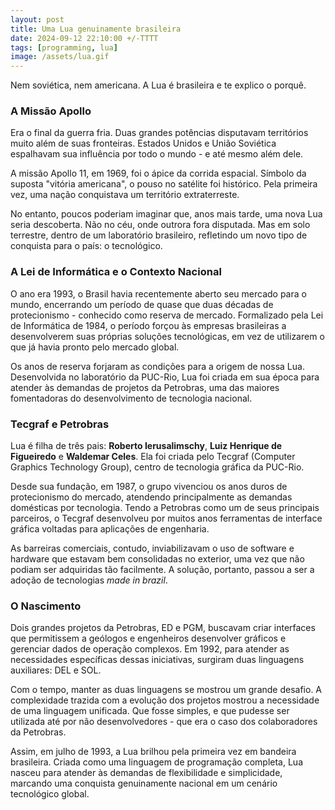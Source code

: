```yaml
---
layout: post
title: Uma Lua genuinamente brasileira
date: 2024-09-12 22:10:00 +/-TTTT
tags: [programming, lua]
image: /assets/lua.gif
---
```


Nem soviética, nem americana. A Lua é brasileira e te explico o porquê.

### A Missão Apollo

Era o final da guerra fria. Duas grandes potências disputavam territórios muito além de suas fronteiras. Estados Unidos e União Soviética espalhavam sua influência por todo o mundo - e até mesmo além dele.

A missão Apollo 11, em 1969, foi o ápice da corrida espacial. Símbolo da suposta "vitória americana", o pouso no satélite foi histórico. Pela primeira vez, uma nação conquistava um território extraterreste.

No entanto, poucos poderiam imaginar que, anos mais tarde, uma nova Lua seria descoberta. Não no céu, onde outrora fora disputada. Mas em solo terrestre, dentro de um laboratório brasileiro, refletindo um novo tipo de conquista para o país: o tecnológico.

### A Lei de Informática e o Contexto Nacional

O ano era 1993, o Brasil havia recentemente aberto seu mercado para o mundo, encerrando um período de quase que duas décadas de protecionismo - conhecido como reserva de mercado. Formalizado pela Lei de Informática de 1984, o período forçou às empresas brasileiras a desenvolverem suas próprias soluções tecnológicas, em vez de utilizarem o que já havia pronto pelo mercado global.

Os anos de reserva forjaram as condições para a origem de nossa Lua. Desenvolvida no laboratório da PUC-Rio, Lua foi criada em sua época para atender às demandas de projetos da Petrobras, uma das maiores fomentadoras do desenvolvimento de tecnologia nacional.

### Tecgraf e Petrobras

Lua é filha de três pais: **Roberto Ierusalimschy**, **Luiz Henrique de Figueiredo** e **Waldemar Celes**. Ela foi criada pelo Tecgraf (Computer Graphics Technology Group), centro de tecnologia gráfica da PUC-Rio.

Desde sua fundação, em 1987, o grupo vivenciou os anos duros de protecionismo do mercado, atendendo principalmente as demandas domésticas por tecnologia. Tendo a Petrobras como um de seus principais parceiros, o Tecgraf desenvolveu por muitos anos ferramentas de interface gráfica voltadas para aplicações de engenharia.

As barreiras comerciais, contudo, inviabilizavam o uso de software e hardware que estavam bem consolidadas no exterior, uma vez que não podiam ser adquiridas tão facilmente. A solução, portanto, passou a ser a adoção de tecnologias *made in brazil*.

### O Nascimento

Dois grandes projetos da Petrobras, ED e PGM, buscavam criar interfaces que permitissem a geólogos e engenheiros desenvolver gráficos e gerenciar dados de operação complexos. Em 1992, para atender as necessidades específicas dessas iniciativas, surgiram duas linguagens auxiliares: DEL e SOL.

Com o tempo, manter as duas linguagens se mostrou um grande desafio. A complexidade trazida com a evolução dos projetos mostrou a necessidade de uma linguagem unificada. Que fosse simples, e que pudesse ser utilizada até por não desenvolvedores - que era o caso dos colaboradores da Petrobras.

Assim, em julho de 1993, a Lua brilhou pela primeira vez em bandeira brasileira. Criada como uma linguagem de programação completa, Lua nasceu para atender às demandas de flexibilidade e simplicidade, marcando uma conquista genuinamente nacional em um cenário tecnológico global.